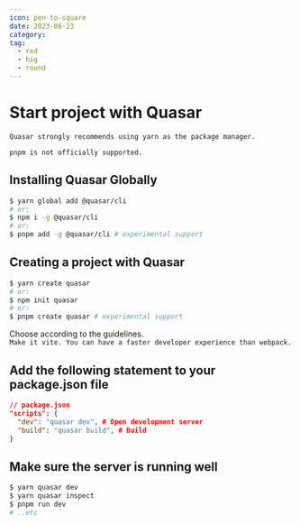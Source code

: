 ```yaml
---
icon: pen-to-square
date: 2023-06-23
category:
tag:
  - red
  - big
  - round
---
```


# Start project with Quasar

`Quasar strongly recommends using yarn as the package manager.`

`pnpm is not officially supported.`

## Installing Quasar Globally

```sh
$ yarn global add @quasar/cli
# or:
$ npm i -g @quasar/cli
# or:
$ pnpm add -g @quasar/cli # experimental support
```

## Creating a project with Quasar

```sh
$ yarn create quasar
# or:
$ npm init quasar
# or:
$ pnpm create quasar # experimental support
```

Choose according to the guidelines. <br />
`Make it vite. You can have a faster developer experience than webpack.`

## Add the following statement to your package.json file

```json
// package.json
"scripts": {
  "dev": "quasar dev", # Open development server
  "build": "quasar build", # Build
}
```

## Make sure the server is running well

```sh
$ yarn quasar dev
$ yarn quasar inspect
$ pnpm run dev
# ..etc
```
